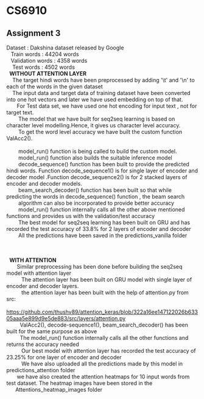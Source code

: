 # CS6910

## Assignment 3
Dataset :  Dakshina dataset released by Google
<br />&nbsp; &nbsp;Train words : 44204 words
<br />&nbsp; &nbsp;Validation words : 4358 words
<br />&nbsp; &nbsp; Test words : 4502 words
<br />&nbsp; **WITHOUT ATTENTION LAYER** &nbsp; &nbsp;
<br />&nbsp; &nbsp; The target hindi words have been preprocessed by adding '\t' and '\n' to each of the words in the given dataset
<br />&nbsp; &nbsp; The input data and target data of training dataset have been converted into one hot vectors and later we have used embedding on top of that.
<br />&nbsp; &nbsp; &nbsp; &nbsp;For Test data set, we have used one hot encoding for input text , not for target text.
<br />&nbsp; &nbsp; &nbsp; &nbsp; The model that we have built for seq2seq learning is based on character level modelling.Hence, it gives us character level accuracy.<br />&nbsp; &nbsp; &nbsp; &nbsp; To  get the word level accuracy we have built the custom function ValAcc2().  
<br />&nbsp; &nbsp; &nbsp; &nbsp; model_run() function is being called to build the custom model.
<br />&nbsp; &nbsp; &nbsp; &nbsp; model_run() function also builds the suitable inference model 
<br />&nbsp; &nbsp; &nbsp; &nbsp; decode_sequence() function has been built to provide the predicted hindi words. Function decode_sequence1() is for single layer of encoder and decoder  model .Function decode_sequence2() is for 2 stacked layers of encoder and decoder models.
<br />&nbsp; &nbsp; &nbsp; &nbsp; beam_search_decoder() function has been built so that while predicting the words in decode_sequence() function , the beam search <br />&nbsp; &nbsp; &nbsp; &nbsp; algorithm can also be incorporated to provide better accuracy
<br />&nbsp; &nbsp; &nbsp; &nbsp; model_run() function internally calls all the other above mentioned functions and provides us with the validation/test accuracy 
<br />&nbsp; &nbsp; &nbsp; &nbsp; The best model for seq2seq learning has been built on GRU and has recorded the test accuracy of 33.8% for 2 layers of encoder and decoder
<br />&nbsp; &nbsp; &nbsp; &nbsp; All the predictions have been saved in the predictions_vanilla folder
<br />&nbsp; &nbsp; &nbsp; &nbsp; 

<br />&nbsp; **WITH ATTENTION** &nbsp; &nbsp;
<br />&nbsp; &nbsp; &nbsp; &nbsp;Similar preprocessing has been done before building the seq2seq model with attention layer
<br />&nbsp; &nbsp; &nbsp; &nbsp;&nbsp;&nbsp; The attention layer has been built on GRU model with single layer of encoder and decoder layers.
<br />&nbsp; &nbsp; &nbsp; &nbsp;&nbsp;&nbsp; the attention layer has been built with the help of attention.py from src: <br />&nbsp; &nbsp; &nbsp; &nbsp;&nbsp;&nbsp; https://github.com/thushv89/attention_keras/blob/322a16ee147122026b63305aaa5e899d9e5de883/src/layers/attention.py
<br />&nbsp; &nbsp; &nbsp; &nbsp;&nbsp;&nbsp;ValAcc2(), decode-sequence1(), beam_search_decoder() has been built for the same purpose as above
<br />&nbsp; &nbsp; &nbsp; &nbsp;&nbsp;&nbsp;The model_run() function internally calls all the other functions and returns the accuracy needed
<br />&nbsp; &nbsp; &nbsp; &nbsp;&nbsp;&nbsp; Our best model with attention layer has recorded the test accuracy of 23.25% for one layer of encoder and decoder 
<br />&nbsp; &nbsp; &nbsp; &nbsp;&nbsp;&nbsp; We have also uploaded all the predictions made by this model in predictions_attention folder
<br />&nbsp; &nbsp; &nbsp; &nbsp;we have also created the attention heatmaps for 10 input words from test dataset. The heatmap images have been stored in the &nbsp; <br />&nbsp; &nbsp; &nbsp;&nbsp;Attentions_heatmap_images folder









      
      
             
 

   

